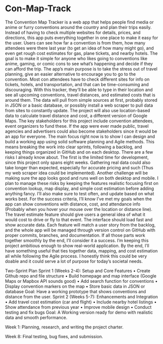 # Con-Map-Track

The Convention Map Tracker is a web app that helps people find media or anime or furry conventions around the country and plan their trips easily. Instead of having to check multiple websites for details, prices, and directions, this app puts everything together in one place to make it easy for the user. Users can see how far a convention is from them, how many attendees were there last year (to get an idea of how many might go), and even get rough cost estimates for gas, plane tickets, and nearby hotels. The goal is to make it simple for anyone who likes going to conventions like anime, gaming, or comic cons to see what’s happening and decide if they can afford the trip.
The app’s main purpose is to take the stress out of travel planning, give an easier alternative to encourage you to go to the convention. Most con attendees have to check different sites for info on tickets, hotels, and transportation, and that can be time-consuming and discouraging. With this tracker, they’ll be able to type in their location and see all upcoming conventions, travel distances, and estimated costs that is around them. The data will pull from simple sources at first, probably stored in JSON or a basic database, or possibly install a web scraper to pull data from sites to constantly update. The project will also use location-based data to calculate travel distance and cost, a different version of Google Maps.
The key stakeholders for this project include convention attendees, event organizers to fund these. If the app were ever made public, travel agencies and advertisers could also become stakeholders since it would be an app for everyone. The main focus right now is to show I can design and build a working app using solid software planning and Agile methods. This means breaking the work into clear sprints, following a backlog, and keeping things organized in GitHub and on each desktop.
There are a few risks I already know about. The first is the limited time for development, since this project only spans eight weeks. Gathering real data could also take longer than expected, especially for accurate pricing and such (Thus my web scraper idea could be implemented). Another challenge will be making sure the app looks good and runs well on both desktop and mobile. I plan to manage these risks by keeping the features realistic focusing first on convention lookup, map display, and simple cost estimation before adding anything fancy. I’ll also make sure to test often, and update based on what works best.
For the success criteria, I’ll know I’ve met my goals when the app can show conventions with distance, cost, and attendance info (Probably when you hover your mouse over the location or distance line). The travel estimate feature should give users a general idea of what it would cost to drive or fly to that event. The interface should load fast and show accurate data. Each feature will match a user story from the backlog, and the whole app will be managed through version control on GitHub with proper commits, branches, and documentation. If all those parts work together smoothly by the end, I’ll consider it a success.
I’m keeping this project ambitious enough to show real-world application. By the end, I’ll have something useful that ties together data, mapping, and cost estimation all while following the Agile process. I honestly think this could be very doable and it could serve a lot of purpose for today’s societal needs.


Two-Sprint Plan
Sprint 1 (Weeks 2-4): Setup and Core Features
•	Create Github repo and file structure
•	Build homepage and map interface (Google Maps or Mapbox API sounds good)
•	Add search function for conventions
•	Display convention markers on the map
•	Store basic data in JSON or database
Goal: Have a working prototype that shows conventions and distance from the user.
Sprint 2 (Weeks 5-7): Enhancements and Integration
•	Add travel cost estimation (car and flight)
•	Include nearby hotel listings
•	Show attendance from previous year
•	Improve mobile design
•	Conduct testing and fix bugs
Goal: A Working version ready for demo with realistic data and smooth performance.

Week 1: Planning, research, and writing the project charter. 

Week 8: Final testing, bug fixes, and submission.

